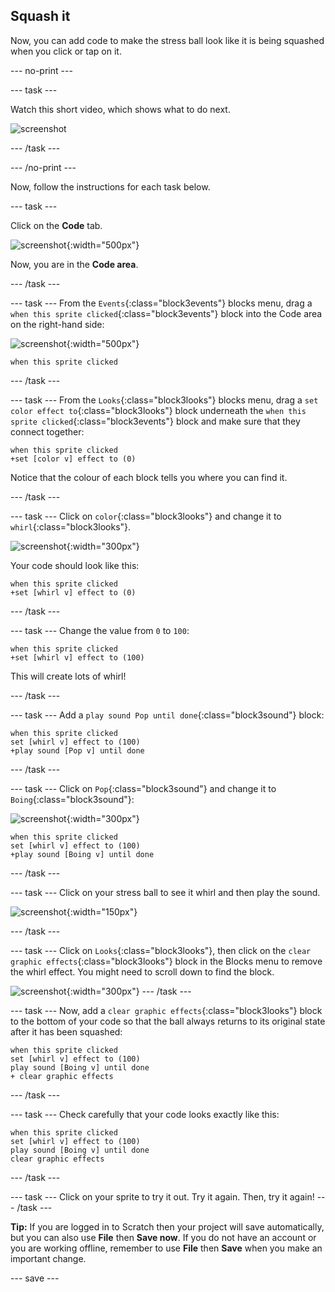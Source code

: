 ## Squash it
Now, you can add code to make the stress ball look like it is being squashed when you click or tap on it. 

--- no-print ---

--- task ---

Watch this short video, which shows what to do next.

![screenshot](images/balls-step4.gif) 

--- /task ---

--- /no-print ---

Now, follow the instructions for each task below.

--- task ---

Click on the **Code** tab.

![screenshot](images/balls-code.png){:width="500px"}

Now, you are in the **Code area**.

--- /task ---

--- task ---
From the `Events`{:class="block3events"} blocks menu, drag a `when this sprite clicked`{:class="block3events"} block into the Code area on the right-hand side:

![screenshot](images/balls-when-this-sprite-clicked.png){:width="500px"}

```blocks3
when this sprite clicked
```

--- /task ---

--- task ---
From the `Looks`{:class="block3looks"} blocks menu, drag a `set color effect to`{:class="block3looks"} block underneath the `when this sprite clicked`{:class="block3events"} block and make sure that they connect together:

```blocks3
when this sprite clicked
+set [color v] effect to (0)
```

Notice that the colour of each block tells you where you can find it. 

--- /task ---

--- task ---
Click on `color`{:class="block3looks"} and change it to `whirl`{:class="block3looks"}.

![screenshot](images/balls-color-whirl.png){:width="300px"}

Your code should look like this:

```blocks3
when this sprite clicked
+set [whirl v] effect to (0)
```

--- /task ---

--- task ---
Change the value from `0` to `100`:

```blocks3
when this sprite clicked
+set [whirl v] effect to (100)
```

This will create lots of whirl!

--- /task ---

--- task ---
Add a `play sound Pop until done`{:class="block3sound"} block:

```blocks3
when this sprite clicked
set [whirl v] effect to (100)
+play sound [Pop v] until done
```
--- /task ---

--- task ---
Click on `Pop`{:class="block3sound"} and change it to `Boing`{:class="block3sound"}:

![screenshot](images/balls-pop-boing.png){:width="300px"}

```blocks3
when this sprite clicked
set [whirl v] effect to (100)
+play sound [Boing v] until done
```
--- /task ---

--- task ---
Click on your stress ball to see it whirl and then play the sound.

![screenshot](images/balls-effect.png){:width="150px"}

--- /task ---

--- task ---
Click on `Looks`{:class="block3looks"}, then click on the `clear graphic effects`{:class="block3looks"} block in the Blocks menu to remove the whirl effect. You might need to scroll down to find the block.

![screenshot](images/balls-clear-graphic-effects.png){:width="300px"}
--- /task ---

--- task ---
Now, add a `clear graphic effects`{:class="block3looks"} block to the bottom of your code so that the ball always returns to its original state after it has been squashed: 

```blocks3
when this sprite clicked
set [whirl v] effect to (100)
play sound [Boing v] until done
+ clear graphic effects
```
--- /task ---

--- task ---
Check carefully that your code looks exactly like this:

```blocks3
when this sprite clicked
set [whirl v] effect to (100)
play sound [Boing v] until done
clear graphic effects
```

--- /task ---

--- task ---
Click on your sprite to try it out. Try it again. Then, try it again!
--- /task ---

__Tip:__ If you are logged in to Scratch then your project will save automatically, but you can also use **File** then **Save now**. If you do not have an account or you are working offline, remember to use **File** then **Save** when you make an important change. 

--- save ---
